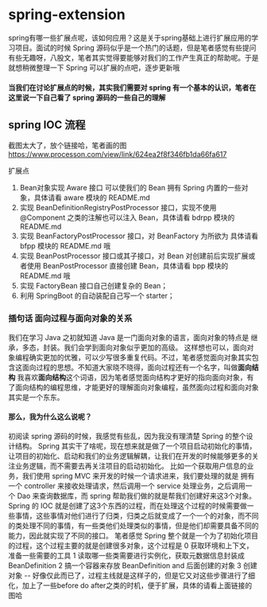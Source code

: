 # spring-extension
spring有哪一些扩展点呢，该如何应用？这是关于spring基础上进行扩展应用的学习项目。面试的时候 Spring 源码似乎是一个热门的话题，但是笔者感觉有些提问有些无趣呀，八股文，笔者其实觉得要能够对我们的工作产生真正的帮助呢。于是就想稍微整理一下 Spring 可以扩展的点吧，逐步更新哦

#### 当我们在讨论扩展点的时候，其实我们需要对 spring 有一个基本的认识，笔者在这里说一下自己看了 spring 源码的一些自己的理解

## spring IOC 流程
截图太大了，放个链接哈，笔者画的图 https://www.processon.com/view/link/624ea2f8f346fb1da66fa617


扩展点
1. Bean对象实现 Aware 接口 可以使我们的 Bean 拥有 Spring 内置的一些对象，具体请看 aware 模块的 README.md
2. 实现 BeanDefinitionRegistryPostProcessor 接口，实现不使用 @Component 之类的注解也可以注入 Bean，具体请看 bdrpp 模块的README.md
3. 实现 BeanFactoryPostProcessor 接口，对 BeanFactory 为所欲为 具体请看 bfpp 模块的 README.md 哦
4. 实现 BeanPostProcessor 接口或其子接口，对 Bean 对创建前后实现扩展或者使用 BeanPostProcessor 直接创建 Bean，具体请看 bpp 模块的 README.md 哦
5. 实现 FactoryBean 接口自己创建复杂的 Bean；
6. 利用 SpringBoot 的自动装配自己写一个 starter；


### 插句话 面向过程与面向对象的关系
我们在学习 Java 之初就知道 Java 是一门面向对象的语言，面向对象的特点是 继承，多态，封装。我们会学到面向对象似乎更加的高级。
这样想也可以，面向对象编程确实更加的优雅，可以少写很多重复代码。不过，笔者感觉面向对象其实包含这面向过程的思想。不知道大家晓不晓得，面向过程还有一个名字，叫做**面向结构**
我喜欢**面向结构**这个词语，因为笔者感觉面向结构才更好的指向面向对象，有了面向结构的编程思维，才能更好的理解面向对象编程，虽然面向过程和面向对象其实是一个东东。
#### 那么，我为什么这么说呢？
初阅读 spring 源码的时候，我感觉有些乱，因为我没有理清楚 Spring 的整个设计结构。 Spring 其实干了啥呢，现在想来就是做了一个项目启动初始化的事情，让项目的初始化、启动和我们的业务逻辑解耦，让我们在开发的时候能够更多的关注业务逻辑，而不需要去再关注项目的启动初始化。
比如一个获取用户信息的业务，我们使用 spring MVC 来开发的时候一个请求进来，我们要处理的就是 拥有一个 controller 来接收处理请求，然后调用一个 service 处理业务，之后调用一个 Dao 来查询数据库，而 spring 帮助我们做的就是帮我们创建好来这3个对象。
Spring 的 IOC 就是创建了这3个东西的过程，而在处理这个过程的时候需要做一些事情，这些事情对他们进行了归类，归类之后就变成了一个一个的对象，而不同的类处理不同的事情，有一些类他们处理类似的事情，但是他们却需要具备不同的能力，因此就实现了不同的接口。
笔者感觉 Spring 整个就是一个为了初始化项目的过程，这个过程主要的就是创建很多对象，这个过程是
0 获取环境和上下文，准备一些需要的工具
1 读取哪一些类需要进行实例化，获取元数据信息封装成 BeanDefinition
2 搞一个容器来存放 BeanDefinition and 后面创建的对象
3 创建对象
-- 好像仅此而已了，过程主线就是这样子的，但是它又对这些步骤进行了细化，加上了一些before do after之类的时机，便于扩展，具体的请看上面链接的图哈



